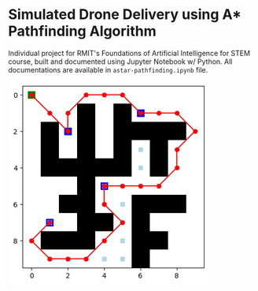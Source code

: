 # Simulated Drone Delivery using A* Pathfinding Algorithm

Individual project for RMIT's Foundations of Artificial Intelligence for STEM course, built and documented using Jupyter Notebook w/ Python. All documentations are available in `astar-pathfinding.ipynb` file.

![image.png](image.png)
